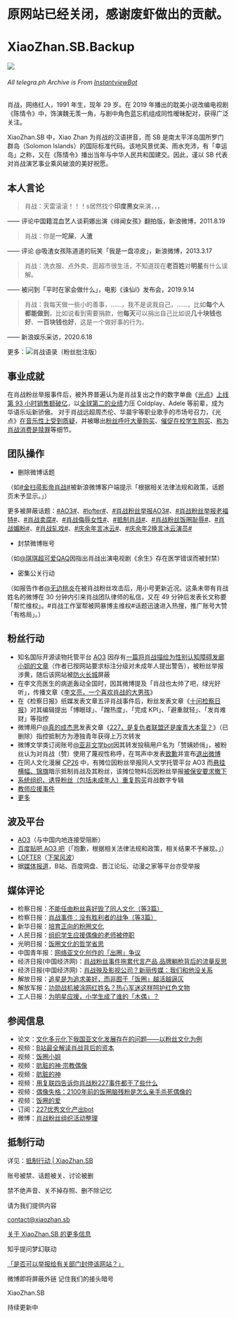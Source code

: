 # 原网站已经关闭，感谢废虾做出的贡献。

#  XiaoZhan.SB.Backup

![](https://xiaozhan.sb/logo.png)<br>
###### All telegra.ph Archive is From [InstantviewBot](https://t.me/CorsaBot) 

肖战，网络红人，1991 年生，现年 29 岁。在 2019 年播出的耽美小说改编电视剧《陈情令》中，饰演魏无羡一角，与剧中角色蓝忘机组成同性暧昧配对，获得广泛关注。

XiaoZhan.SB 中，Xiao Zhan 为肖战的汉语拼音，而 SB 是南太平洋岛国所罗门群岛（Solomon Islands）的国际标准代码。该地风景优美、雨水充沛，有「幸运岛」之称，又在《陈情令》播出当年与中华人民共和国建交。因此，谨以 SB 代表对肖战演艺事业乘风破浪的美好祝愿。

## 本人言论

> 肖战：天雷滚滚！！！s居然找个**印度黑女**来演，，，

—— 评论中国籍混血艺人谈莉娜出演《绯闻女孩》翻拍版，新浪微博，2011.8.19

> 肖战：你是**一坨屎**，**人渣**

—— 评论 @吸渣女孩陈道道的玩笑「我是一盘凉皮」，新浪微博，2013.3.17

> 肖战：洗衣服、点外卖、逛超市很生活，不知道现在**老百姓**对**明星**有什么误解。

—— 被问到「平时在家会做什么」，电影《诛仙I》发布会，2019.9.14

> 肖战：我每天做一些小的善事，……，我不是说我自己，……，比如**每个人都能做到**，比如说看到需要捐款，他**每天**可以捐出自己比如说**几十块钱也好**、**一百块钱也好**，这是一个做好事的行为。

—— 新浪娱乐采访，2020.6.18

更多：![肖战语录（粉丝批注版）](https://pic4.zhimg.com/80/v2-83a8ab1522ca6de148f6baa5aab456b3.jpg)

## 事业成就

在肖战粉丝举报事件后，被外界普遍认为是肖战复出之作的数字单曲《[光点](https://i.y.qq.com/v8/playsong.html?songid=260388219)》[上线第 93 小时销售额破亿](https://telegra.ph/%E5%8D%8E%E8%AF%AD%E9%9F%B3%E4%B9%90%E5%8E%86%E5%8F%B2%E7%AC%AC%E4%B8%80%E8%82%96%E6%88%98%E6%96%B0%E6%AD%8C%E5%85%89%E7%82%B9%E9%94%80%E5%94%AE%E9%A2%9D%E8%BF%87%E4%BA%BF-07-23)，以[全球第二的业绩](https://en.wikipedia.org/wiki/List_of_best-selling_singles#15_million_digital_copies_or_more)力压 Coldplay、Adele 等前辈，成为华语乐坛新骄傲。
对于肖战远超周杰伦、华晨宇等职业歌手的市场号召力，《光点》[在音乐性上受到质疑](https://telegra.ph/%E8%82%96%E6%88%98%E5%85%89%E7%82%B9%E9%94%80%E9%87%8F%E6%9A%B4%E6%B6%A8%E5%92%8C%E8%AF%84%E5%88%86%E6%9A%B4%E8%B7%8C%E7%9A%84%E8%83%8C%E5%90%8E%E8%BF%99%E6%98%AF%E4%B8%80%E5%9C%BA%E6%83%85%E7%BB%AA%E5%8C%96%E7%9A%84%E5%8D%9A%E5%BC%88-07-27)，并被曝出[粉丝呼吁大量购买](https://telegra.ph/%E8%82%96%E6%88%98%E6%96%B0%E6%AD%8C%E7%83%AD%E5%8D%967500%E4%B8%87%E5%8D%B4%E6%83%B9%E4%BA%89%E8%AE%AE%E8%A2%AB%E7%88%86%E5%A4%A7%E7%B2%89%E5%BC%BA%E9%94%80%E4%BA%BA%E4%BA%BA%E6%9C%80%E5%B0%91105%E5%BC%A0%E5%B7%A5%E4%BD%9C%E5%AE%A4%E5%91%BC%E5%90%81%E7%90%86%E6%80%A7%E8%B4%AD%E4%B9%B0-%E4%B8%8A%E6%B8%B8%E6%96%B0%E9%97%BB-%E6%B1%87%E8%81%9A%E5%90%91%E4%B8%8A%E7%9A%84%E5%8A%9B%E9%87%8F-07-27)、[催促在校学生购买](https://www.zhihu.com/question/390436167/answer/1180312462)、[称为肖战消费是赎罪](https://telegra.ph/%E8%B5%8E%E7%BD%AA%E5%BC%8F%E8%BF%BD%E6%98%9F%E6%99%92%E8%AE%A2%E5%8D%95%E8%B5%8E%E7%BD%AA%E5%88%B8%E8%BF%BD%E6%98%9F%E4%B8%8D%E6%98%AF%E9%82%AA%E6%95%99%E8%AF%B7%E5%87%80%E5%8C%96%E7%B2%89%E5%9C%88-07-27)等细节。

## 团队操作

- 删除微博话题

（如[#金扫帚影帝肖战#](https://s.weibo.com/weibo?q=%23金扫帚影帝肖战%23)被新浪微博客户端提示「根据相关法律法规和政策，话题页未予显示。」）

更多被屏蔽话题：[#AO3#](https://s.weibo.com/weibo?q=%23AO3%23)、[#lofter#](https://s.weibo.com/weibo?q=%23lofter%23)、[#肖战粉丝举报AO3#](https://s.weibo.com/weibo?q=%23肖战粉丝举报AO3%23)、[#肖战粉丝举报老福特#](https://s.weibo.com/weibo?q=%23肖战粉丝举报老福特%23)、[#肖战卖腐#](https://s.weibo.com/weibo?q=%23肖战卖腐%23)、[#肖战侮辱女性#](https://s.weibo.com/weibo?q=%23肖战侮辱女性%23)、[#抵制肖战#](https://s.weibo.com/weibo?q=%23抵制肖战%23)、[#肖战粉丝饭圈耻辱#](https://s.weibo.com/weibo?q=%23肖战粉丝饭圈耻辱%23)、[#肖战媚粉#](https://s.weibo.com/weibo?q=%23肖战媚粉%23)、[#肖战轧戏#](https://s.weibo.com/weibo?q=%23肖战轧戏%23)、[#庆余年言冰云#](https://s.weibo.com/weibo?q=%23庆余年言冰云%23)、[#庆余年2换言冰云演员#](https://s.weibo.com/weibo?q=%23庆余年2换言冰云演员%23)

- 封禁微博账号

（如[@琪琪超可爱QAQ](https://weibo.com/n/琪琪超可爱QAQ)因指出肖战出演电视剧《余生》存在医学错误而被封禁）

- 密集公关行动

（如报告作者[@无边桃炎](https://weibo.com/u/7121642724)在被肖战粉丝攻击后，用小号更新近况。这条未带有肖战姓名的微博在 30 分钟内引来肖战团队律师的私信，又在 49 分钟后发表长文称要「帮忙维权」。#肖战工作室帮被网暴博主维权#话题迅速进入热搜，推广账号大赞「有格局」。）

## 粉丝行动

- 知名国际开源读物托管平台 [AO3](https://archiveofourown.org/) 因存有[一篇将肖战描绘为性别认知障碍发廊小姐的文章](https://archiveofourown.org/works/22478632)（作者已按网站要求标注分级对未成年人提出警告），被粉丝举报涉黄，随后该网站被[防火长城](https://zh.wikipedia.org/wiki/%E9%98%B2%E7%81%AB%E9%95%BF%E5%9F%8E)屏蔽
- 在李文亮医生的病逝轰动全国时，因其微博提及「肖战也太帅了吧，绿光好听」，传播文章《[李文亮，一个喜欢肖战的大男孩](https://mp.weixin.qq.com/s?src=11&timestamp=1595547709&ver=2479&signature=14Gsdxnct-qR*2FyTLUIiMZJ-b5WNkeBTL1MvKmFdoQa4mS2iSXT*lST6Lb5tuPi6gsnZFRd-8nc7e77u6hHFs-WxDbO4LYkiUGAIl4KPTIJCnMrJIuW9XySLy-bAk*W&new=1)》
- 在《检察日报》纸媒发表文章五评肖战事件后，粉丝发表文章《[十问检察日报](https://telegra.ph/%E5%A6%82%E4%BD%95%E8%AF%84%E4%BB%B7%E6%8B%BF%E4%BB%80%E4%B9%88%E6%8B%AF%E6%95%91%E4%BD%A0%E6%88%91%E7%9A%84%E4%B8%89%E8%A7%82%E5%8D%81%E9%97%AE%E6%A3%80%E5%AF%9F%E6%97%A5%E6%8A%A5%E4%B8%80%E6%96%87-07-27)》对其编辑提出「博眼球」、「蹭热度」、「完成 KPI」、「避重就轻」、「发肖难财」等指控
- 微博用户[@真的成杰思](https://weibo.com/chengjiesi)发表文章《[227，是复仇者联盟还是废青大本营？](https://weibo.com/ttarticle/p/show?id=2309404480685132873872)》（已删除）指控抵制方为港独青年获得上万次转发
- 微博文学类订阅账号[@亚非文学bot](https://weibo.com/u/6006497029)因其转发投稿用户名为「赞姨娇俏」，被粉丝认为对肖战（赞）使用了蔑视性称呼，在骂声中发表[致歉](https://weibo.com/6006497029/IAPF4dDDa)并宣布[退出微博](https://weibo.com/6006497029/IBb6FmnpH)
- 在同人文化漫展 [CP26](https://www.allcpp.cn/allcpp/event/event.do?event=865) 中，有摊位因粉丝举报同人文学托管平台 AO3 而[悬挂横幅、锦旗](https://s.weibo.com/weibo?q=%23CP26横幅%23)暗示抵制肖战及其粉丝，该摊位物料后因粉丝举报[被保安要求撤下](https://weibo.com/6046921529/JcPihzWHr)
- [系统组织、诱导粉丝（包括未成年人）重复购买](https://telegra.ph/%E8%82%96%E6%88%98%E7%B2%89%E4%B8%9D%E4%BB%AC%E8%BF%BD%E6%98%9F%E4%B8%8D%E8%A6%81%E8%A2%AB%E6%B4%97%E8%84%91%E4%B9%B0%E4%B9%B0%E5%BA%94%E8%AF%A5%E9%87%8F%E5%8A%9B%E8%80%8C%E8%A1%8C%E7%90%86%E6%80%A7%E5%9C%B0%E5%8E%BB%E6%B6%88%E8%B4%B9-07-23)肖战数字专辑
- [教师应援事件](https://m.weibo.cn/status/4504152560608508?)
- [更多](https://zh.wikipedia.org/wiki/肖战事件)

## 波及平台

- [AO3](https://ao3.org.cn/)（与中国内地连接受阻断）
- [百度贴吧 AO3 吧](https://tieba.baidu.com/f?kw=AO3)（「抱歉，根据相关法律法规和政策，相关结果不予展现。」）
- [LOFTER](https://www.lofter.com/)（[下架风波](https://telegra.ph/%E7%BD%91%E6%98%93LOFTER%E4%B8%8B%E6%9E%B6%E9%A3%8E%E6%B3%A2%E7%A5%B8%E8%B5%B7%E8%82%96%E6%88%98227%E7%94%A8%E6%88%B7%E6%9A%97%E6%8C%87%E8%85%BE%E8%AE%AF%E7%AD%96%E5%88%92-%E5%90%8C%E4%BA%BA-07-23)）
- 据[媒体报道](http://review.sxgov.cn/content/2020-03/06/content_9835943.htm)，B站、百度网盘、晋江论坛、动漫之家等平台亦受举报

## 媒体评论

- 检察日报：[不能任由粉丝喜好毁了同人文化（等3篇）](http://newspaper.jcrb.com/2020/20200311/20200311_005/20200311_005.html)
- 检察日报：[肖战事件：没有胜利者的战争（等3篇）](http://newspaper.jcrb.com/2020/20200311/20200311_006/20200311_006.html)
- 新华日报：[培育正向的粉圈文化](http://xh.xhby.net/mp3/pad/c/202003/26/c757875.html)
- 人民日报：[组织学生应援偶像的老师被停职](https://m.weibo.cn/status/4504207471954905)
- 光明日报：[饭圈文化的哲学省思](https://wap.gmdaily.cn/article/9ca6637b83f94f23a3e91d686869e113?from=timeline&isappinstalled=0&dt_dapp=1&dt_dapp=1&dt_dapp=1)
- 中国青年报：[网络亚文化创作的「出圈」争议](https://baijiahao.baidu.com/s?id=1660417030529791535&wfr=spider&for=pc&isFailFlag=1)
- 经济日报(中国经济网)：[肖战粉丝事件拖累代言产品 品牌躺枪背后的流量反思](http://www.ce.cn/culture/gd/202003/04/t20200304_34394527.shtml)
- 经济日报(中国经济网)：[肖战殃及影视公司？新丽传媒：我们和他没关系](http://www.ce.cn/culture/gd/202003/06/t20200306_34417797.shtml)
- 解放日报：[追星是为追求美好，而非囿于「饭圈」越活越逼仄](https://www.jfdaily.com/wx/detail.do?id=219676)
- 解放军报：[功勋战机被涂网红姓名？热心军迷这样呵护红色文物](https://telegra.ph/%E5%8A%9F%E5%8B%8B%E6%88%98%E6%9C%BA%E8%A2%AB%E6%B6%82%E7%BD%91%E7%BA%A2%E5%A7%93%E5%90%8D%E7%83%AD%E5%BF%83%E5%86%9B%E8%BF%B7%E8%BF%99%E6%A0%B7%E5%91%B5%E6%8A%A4%E7%BA%A2%E8%89%B2%E6%96%87%E7%89%A9-07-23)
- 工人日报：[为明星应援，小学生成了谁的「木偶」？](https://telegra.ph/%E5%BE%AE%E5%8D%9A-07-23)

## 参阅信息

- 论文：[文化多元化下我国亚文化发展存在的问题——以粉丝文化为例](https://telegra.ph/%E6%96%87%E5%8C%96%E5%A4%9A%E5%85%83%E5%8C%96%E4%B8%8B%E6%88%91%E5%9B%BD%E4%BA%9A%E6%96%87%E5%8C%96%E5%8F%91%E5%B1%95%E5%AD%98%E5%9C%A8%E7%9A%84%E9%97%AE%E9%A2%98%E4%BB%A5%E7%B2%89%E4%B8%9D%E6%96%87%E5%8C%96%E4%B8%BA%E4%BE%8B-07-23)
- 视频：[B站最全解读肖战背后的资本](https://www.bilibili.com/video/BV1k7411d7x8)
- 视频：[饭圈小姐](https://www.bilibili.com/video/BV16t4y1m78E)
- 视频：[肮脏的神·宗教偶像](https://www.bilibili.com/video/BV1KK4y1k7LS)
- 视频：[肮脏的神](https://www.bilibili.com/video/BV1Ta4y147hE)
- 视频：[用复联四告诉你肖战粉227事件都干了些什么](https://www.bilibili.com/video/BV1PE411x7hS)
- 视频：[偶像失格：2100年前的饭圈脑残粉是怎么亲手杀死偶像的](http://t.cn/A62Zjxow)
- 视频：[饭圈的爱](https://www.bilibili.com/video/BV18V411k7bL)
- 订阅：[227优秀文化产出bot](https://weibo.com/u/6611607990)
- 微博：[肖战粉丝组织活动整理](https://weibo.com/3942420528/J20H8uTJJ)

## 抵制行动

详见：[抵制行动 | XiaoZhan.SB](https://github.com/Xiaozhan-sb/Xiaozhan.sb.backup/blob/master/Boycott.md)

账号被禁、话题被关、讨论被删

禁不绝声音、关不掉存照、删不除记忆



请为我们提供内容

contact@xiaozhan.sb



[关于 XiaoZhan.SB 的更多信息](https://github.com/Xiaozhan-sb/Xiaozhan.sb.backup/blob/master/QNA.md)



知乎提问梦幻联动

[「是否可以举报给有关部门封停该网站？」](https://www.zhihu.com/question/407230789)



微博即将屏蔽外链
记住我们的接头暗号

XiaoZhan.SB



持续更新中
